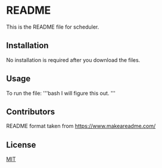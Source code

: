 # README
This is the README file for scheduler.

## Installation
No installation is required after you download the files.

## Usage
To run the file:
'''bash
I will figure this out.
'''

## Contributors
README format taken from https://www.makeareadme.com/

## License
[MIT](https://choosealicense.com/licenses/mit/)